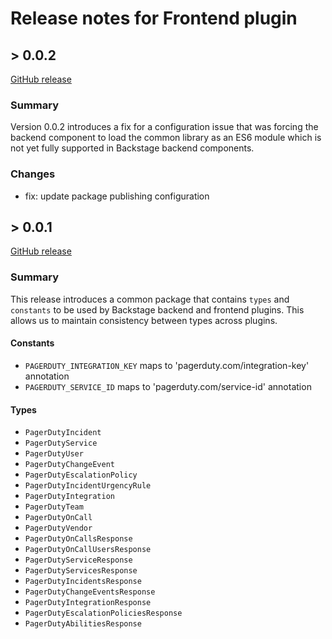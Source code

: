 # Release notes for Frontend plugin

## > 0.0.2

[GitHub release](https://github.com/PagerDuty/backstage-plugin-common/releases/tag/0.0.2)

### Summary

Version 0.0.2 introduces a fix for a configuration issue that was forcing the backend component to load the common library as an ES6 module which is not yet fully supported in Backstage backend components.

### Changes

- fix: update package publishing configuration

## > 0.0.1

[GitHub release](https://github.com/PagerDuty/backstage-plugin-common/releases/tag/0.0.1)

### Summary

This release introduces a common package that contains `types` and `constants` to be used by Backstage backend and frontend plugins. This allows us to maintain consistency between types across plugins.

#### Constants

- `PAGERDUTY_INTEGRATION_KEY` maps to 'pagerduty.com/integration-key' annotation
- `PAGERDUTY_SERVICE_ID` maps to 'pagerduty.com/service-id' annotation

#### Types

- `PagerDutyIncident`
- `PagerDutyService`
- `PagerDutyUser`
- `PagerDutyChangeEvent`
- `PagerDutyEscalationPolicy`
- `PagerDutyIncidentUrgencyRule`
- `PagerDutyIntegration`
- `PagerDutyTeam`
- `PagerDutyOnCall`
- `PagerDutyVendor`
- `PagerDutyOnCallsResponse`
- `PagerDutyOnCallUsersResponse`
- `PagerDutyServiceResponse`
- `PagerDutyServicesResponse`
- `PagerDutyIncidentsResponse`
- `PagerDutyChangeEventsResponse`
- `PagerDutyIntegrationResponse`
- `PagerDutyEscalationPoliciesResponse`
- `PagerDutyAbilitiesResponse`
